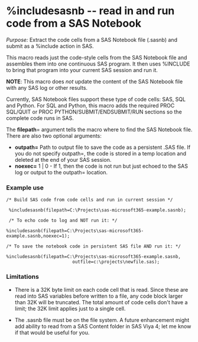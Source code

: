 # %includesasnb -- read in and run code from a SAS Notebook

*Purpose:* Extract the code cells from a SAS Notebook file (.sasnb) and submit as a %include action in SAS.

This macro reads just the code-style cells from the SAS Notebook file and assembles them into one continuous SAS program. It then uses %INCLUDE to bring that program into your current SAS session and run it.

**NOTE**: This macro does *not* update the content of the SAS Notebook file with any SAS log or other results. 

Currently, SAS Notebook files support these type of code cells: SAS, SQL and Python. For SQL and Python, this macro adds the required PROC SQL/QUIT or PROC PYTHON/SUBMIT/ENDSUBMIT/RUN sections so the complete code runs in SAS. 

The **filepath**= argument tells the macro where to find the SAS Notebook file. There are also two optional arguments:

- **outpath=** Path to output file to save the code as a persistent .SAS file. If you do not specify outpath=, the code is stored in a temp location and deleted at the end of your SAS session.
- **noexec=** 1 | 0 - If 1, then the code is not run but just echoed to the SAS log or output to the outpath= location.      

### Example use
```
/* Build SAS code from code cells and run in current session */

 %includesasnb(filepath=C:\Projects\sas-microsoft365-example.sasnb);              

 /* To echo code to log and NOT run it: */

%includesasnb(filepath=C:\Projects\sas-microsoft365-example.sasnb,noexec=1);     

/* To save the notebook code in persistent SAS file AND run it: */

%includesasnb(filepath=C:\Projects\sas-microsoft365-example.sasnb,              
                         outfile=c:\projects\newfile.sas);       

```

### Limitations

- There is a 32K byte limit on each code cell  that is read. Since these are read into SAS variables before written to a file, any code block larger than 32K will be truncated. The total amount of code cells don't have a limit; the 32K limit applies just to a single cell.

- The .sasnb file must be on the file system. A future enhancement might add ability to read from a SAS Content folder in SAS Viya 4; let me know if that would be useful for you.